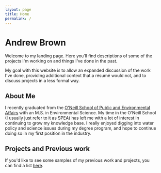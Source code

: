 ```yaml
---
layout: page
title: Home
permalink: /
---
```


# Andrew Brown

Welcome to my landing page. Here you'll find descriptions of some of the projects I'm working on and things I've done in the past. 

My goal with this website is to allow an expanded discussion of the work I've done, providing additional context that a résumé would not, and to discuss projects in a less formal way. 

## About Me

I recently graduated from the [O'Neill School of Public and Environmental Affairs](https://oneill.indiana.edu/index.html) with an M.S. in Environmental Science. My time in the O'Neill School (I usually just refer to it as SPEA) has left me with a lot of interest in continuing to grow my knowledge base. I really enjoyed digging into water policy and science issues during my degree program, and hope to continue doing so in my first position in the industry. 


## Projects and Previous work

If you'd like to see some samples of my previous work and projects, you can find a list [here](/Projects/projects.md). 




